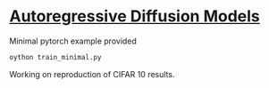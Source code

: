 # [Autoregressive Diffusion Models](https://arxiv.org/abs/2110.02037)

Minimal pytorch example provided

```python
oython train_minimal.py
```

Working on reproduction of CIFAR 10 results.